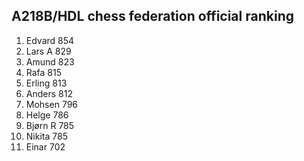 A218B/HDL chess federation official ranking
-------------------------------------------
1.	Edvard	854
2.	Lars A	829
3.	Amund	823
4.	Rafa	815
5.	Erling	813
6.	Anders	812
7.	Mohsen	796
8.	Helge	786
9.	Bjørn R	785
10.	Nikita	785
11.	Einar	702
